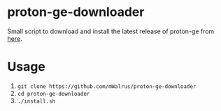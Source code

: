 # proton-ge-downloader
Small script to download and install the latest release of proton-ge from [here](https://github.com/GloriousEggroll/proton-ge-custom).

# Usage
1. `git clone https://github.com/mWalrus/proton-ge-downloader`
2. `cd proton-ge-downloader`
3. `./install.sh`
